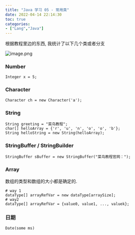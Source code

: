 ```yaml
---
title: "Java 学习 05 - 常用类"
date: 2022-04-14 22:14:30
toc: true
categories:
- ["Lang","Java"]
---
```


根据教程里边的东西, 我统计了以下几个类或者分支

![image.png](https://file.wulicode.com/yuque/202208/04/15/3519wRjVxnUq.png?x-oss-process=image/resize,h_345)




### Number
```
Integer x = 5;
```

### Character
```
Character ch = new Character('a');
```

### String
```
String greeting = "菜鸟教程";
char[] helloArray = {'r', 'u', 'n', 'o', 'o', 'b'};
String helloString = new String(helloArray);
```

### StringBuffer / StringBuilder
```
StringBuffer sBuffer = new StringBuffer("菜鸟教程官网：");
```

### Array
数组的类型和数组的大小都是确定的.
```
# way 1
dataType[] arrayRefVar = new dataType[arraySize];
# way2
dataType[] arrayRefVar = {value0, value1, ..., valuek};
```

### 日期
```
Date(some ms)
```

